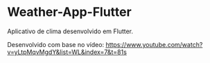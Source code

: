 # Weather-App-Flutter

Aplicativo de clima desenvolvido em Flutter.

Desenvolvido com base no vídeo: https://www.youtube.com/watch?v=yLtpMqvMgdY&list=WL&index=7&t=81s
